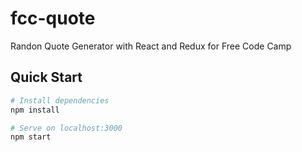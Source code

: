# fcc-quote
Randon Quote Generator with React and Redux for Free Code Camp

## Quick Start

```bash
# Install dependencies
npm install

# Serve on localhost:3000
npm start
```